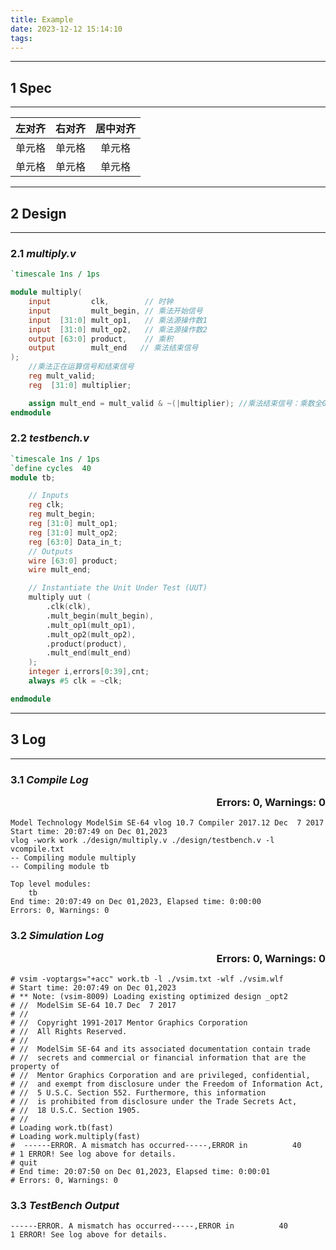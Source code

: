 ```yaml
---
title: Example
date: 2023-12-12 15:14:10
tags:
---
```

---
## 1 **Spec**
---
| 左对齐 | 右对齐 | 居中对齐 |
| :-----| ----: | :----: |
| 单元格 | 单元格 | 单元格 |
| 单元格 | 单元格 | 单元格 |
---
## 2 **Design**
---
### 2.1 *multiply.v*
``` Verilog
`timescale 1ns / 1ps

module multiply(             
	input         clk,        // 时钟
	input         mult_begin, // 乘法开始信号
	input  [31:0] mult_op1,   // 乘法源操作数1
	input  [31:0] mult_op2,   // 乘法源操作数2
	output [63:0] product,    // 乘积
	output        mult_end   // 乘法结束信号
);
	//乘法正在运算信号和结束信号
	reg mult_valid;
	reg  [31:0] multiplier;

	assign mult_end = mult_valid & ~(|multiplier); //乘法结束信号：乘数全0
endmodule
```

### 2.2 *testbench.v*
``` Verilog
`timescale 1ns / 1ps
`define cycles  40
module tb;

	// Inputs
	reg clk;
	reg mult_begin;
	reg [31:0] mult_op1;
	reg [31:0] mult_op2;
	reg [63:0] Data_in_t;
	// Outputs
	wire [63:0] product;
	wire mult_end;

	// Instantiate the Unit Under Test (UUT)
	multiply uut (
		.clk(clk), 
		.mult_begin(mult_begin), 
		.mult_op1(mult_op1), 
		.mult_op2(mult_op2), 
		.product(product), 
		.mult_end(mult_end)
	);
	integer i,errors[0:39],cnt;
	always #5 clk = ~clk;

endmodule
```
---
## 3 **Log**
---
### 3.1 *Compile Log*<p align="right">**Errors: 0, Warnings: 0**</p>
```
Model Technology ModelSim SE-64 vlog 10.7 Compiler 2017.12 Dec  7 2017
Start time: 20:07:49 on Dec 01,2023
vlog -work work ./design/multiply.v ./design/testbench.v -l vcompile.txt 
-- Compiling module multiply
-- Compiling module tb

Top level modules:
	tb
End time: 20:07:49 on Dec 01,2023, Elapsed time: 0:00:00
Errors: 0, Warnings: 0
```

### 3.2 *Simulation Log*<p align="right">**Errors: 0, Warnings: 0**</p>
```
# vsim -voptargs="+acc" work.tb -l ./vsim.txt -wlf ./vsim.wlf 
# Start time: 20:07:49 on Dec 01,2023
# ** Note: (vsim-8009) Loading existing optimized design _opt2
# //  ModelSim SE-64 10.7 Dec  7 2017
# //
# //  Copyright 1991-2017 Mentor Graphics Corporation
# //  All Rights Reserved.
# //
# //  ModelSim SE-64 and its associated documentation contain trade
# //  secrets and commercial or financial information that are the property of
# //  Mentor Graphics Corporation and are privileged, confidential,
# //  and exempt from disclosure under the Freedom of Information Act,
# //  5 U.S.C. Section 552. Furthermore, this information
# //  is prohibited from disclosure under the Trade Secrets Act,
# //  18 U.S.C. Section 1905.
# //
# Loading work.tb(fast)
# Loading work.multiply(fast)
#  ------ERROR. A mismatch has occurred-----,ERROR in          40
# 1 ERROR! See log above for details.
# quit
# End time: 20:07:50 on Dec 01,2023, Elapsed time: 0:00:01
# Errors: 0, Warnings: 0
```

### 3.3 *TestBench Output*
``` 
------ERROR. A mismatch has occurred-----,ERROR in          40
1 ERROR! See log above for details.
```
